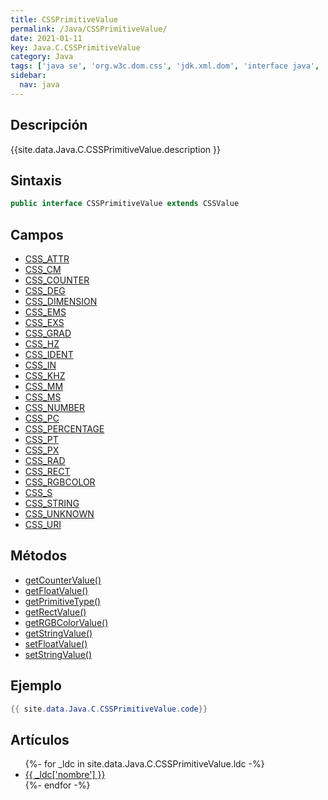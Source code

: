 ```yaml
---
title: CSSPrimitiveValue
permalink: /Java/CSSPrimitiveValue/
date: 2021-01-11
key: Java.C.CSSPrimitiveValue
category: Java
tags: ['java se', 'org.w3c.dom.css', 'jdk.xml.dom', 'interface java', 'Java 1.4', 'DOM Level 2']
sidebar: 
  nav: java
---
```


## Descripción
{{site.data.Java.C.CSSPrimitiveValue.description }}

## Sintaxis
~~~java
public interface CSSPrimitiveValue extends CSSValue
~~~

## Campos
* [CSS_ATTR](/Java/CSSPrimitiveValue/CSS_ATTR/)
* [CSS_CM](/Java/CSSPrimitiveValue/CSS_CM/)
* [CSS_COUNTER](/Java/CSSPrimitiveValue/CSS_COUNTER/)
* [CSS_DEG](/Java/CSSPrimitiveValue/CSS_DEG/)
* [CSS_DIMENSION](/Java/CSSPrimitiveValue/CSS_DIMENSION/)
* [CSS_EMS](/Java/CSSPrimitiveValue/CSS_EMS/)
* [CSS_EXS](/Java/CSSPrimitiveValue/CSS_EXS/)
* [CSS_GRAD](/Java/CSSPrimitiveValue/CSS_GRAD/)
* [CSS_HZ](/Java/CSSPrimitiveValue/CSS_HZ/)
* [CSS_IDENT](/Java/CSSPrimitiveValue/CSS_IDENT/)
* [CSS_IN](/Java/CSSPrimitiveValue/CSS_IN/)
* [CSS_KHZ](/Java/CSSPrimitiveValue/CSS_KHZ/)
* [CSS_MM](/Java/CSSPrimitiveValue/CSS_MM/)
* [CSS_MS](/Java/CSSPrimitiveValue/CSS_MS/)
* [CSS_NUMBER](/Java/CSSPrimitiveValue/CSS_NUMBER/)
* [CSS_PC](/Java/CSSPrimitiveValue/CSS_PC/)
* [CSS_PERCENTAGE](/Java/CSSPrimitiveValue/CSS_PERCENTAGE/)
* [CSS_PT](/Java/CSSPrimitiveValue/CSS_PT/)
* [CSS_PX](/Java/CSSPrimitiveValue/CSS_PX/)
* [CSS_RAD](/Java/CSSPrimitiveValue/CSS_RAD/)
* [CSS_RECT](/Java/CSSPrimitiveValue/CSS_RECT/)
* [CSS_RGBCOLOR](/Java/CSSPrimitiveValue/CSS_RGBCOLOR/)
* [CSS_S](/Java/CSSPrimitiveValue/CSS_S/)
* [CSS_STRING](/Java/CSSPrimitiveValue/CSS_STRING/)
* [CSS_UNKNOWN](/Java/CSSPrimitiveValue/CSS_UNKNOWN/)
* [CSS_URI](/Java/CSSPrimitiveValue/CSS_URI/)

## Métodos
* [getCounterValue()](/Java/CSSPrimitiveValue/getCounterValue/)
* [getFloatValue()](/Java/CSSPrimitiveValue/getFloatValue/)
* [getPrimitiveType()](/Java/CSSPrimitiveValue/getPrimitiveType/)
* [getRectValue()](/Java/CSSPrimitiveValue/getRectValue/)
* [getRGBColorValue()](/Java/CSSPrimitiveValue/getRGBColorValue/)
* [getStringValue()](/Java/CSSPrimitiveValue/getStringValue/)
* [setFloatValue()](/Java/CSSPrimitiveValue/setFloatValue/)
* [setStringValue()](/Java/CSSPrimitiveValue/setStringValue/)

## Ejemplo
~~~java
{{ site.data.Java.C.CSSPrimitiveValue.code}}
~~~

## Artículos
<ul>
{%- for _ldc in site.data.Java.C.CSSPrimitiveValue.ldc -%}
   <li>
       <a href="{{_ldc['url'] }}">{{ _ldc['nombre'] }}</a>
   </li>
{%- endfor -%}
</ul>
